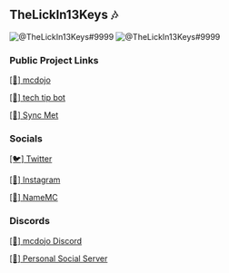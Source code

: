 ## TheLickIn13Keys 🎶
![@TheLickIn13Keys#9999](https://github-readme-stats.vercel.app/api?username=TheLickIn13Keys&count_private=true&show_icons=true&theme=cobalt)
![@TheLickIn13Keys#9999]("https://github-readme-stats.vercel.app/api/top-langs/?username=TheLickIn13Keys&layout=compact&count_private=true&include_all_commits=true&hide_border=true&langs_count=10")

### Public Project Links
[[🌺] mcdojo](https://mcdojo.club)

[[🤖] tech tip bot](https://top.gg/bot/703685163191762944)

[[🎼] Sync Met](https://top.gg/bot/703685163191762944)

### Socials
[[🐦] Twitter](https://twitter.com/TheLickIn13Keys)

[[📸] Instagram](https://www.instagram.com/bardia._.anvari/)

[[🧑] NameMC](https://namemc.com/TheLickIn13Keys)

### Discords
[[🌺] mcdojo Discord](https://mcdojo.club/discord)

[[🤗] Personal Social Server](https://discord.gg/ns3RHwz)
